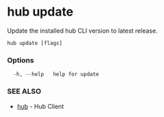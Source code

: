 # hub update

Update the installed hub CLI version to latest release.

```
hub update [flags]
```

### Options

```
  -h, --help   help for update
```

### SEE ALSO

-   [hub](hub.md) - Hub Client
